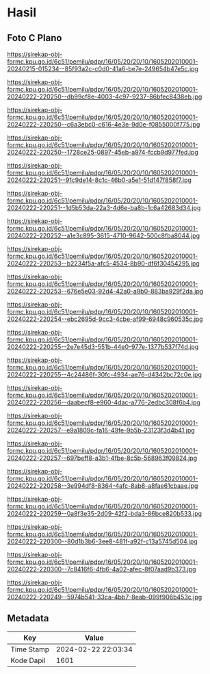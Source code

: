 # Hasil

## Foto C Plano

https://sirekap-obj-formc.kpu.go.id/6c51/pemilu/pdpr/16/05/20/20/10/1605202010001-20240215-015234--85f93a2c-c0d0-41a6-be7e-249654b47e5c.jpg

https://sirekap-obj-formc.kpu.go.id/6c51/pemilu/pdpr/16/05/20/20/10/1605202010001-20240222-220250--db99cf8e-4003-4c97-9237-86bfec8438eb.jpg

https://sirekap-obj-formc.kpu.go.id/6c51/pemilu/pdpr/16/05/20/20/10/1605202010001-20240222-220250--c6a3ebc0-c616-4e3e-9d0e-f0855000f775.jpg

https://sirekap-obj-formc.kpu.go.id/6c51/pemilu/pdpr/16/05/20/20/10/1605202010001-20240222-220250--1728ce25-0897-45eb-a974-fccb9d977fed.jpg

https://sirekap-obj-formc.kpu.go.id/6c51/pemilu/pdpr/16/05/20/20/10/1605202010001-20240222-220251--91c9de14-8c1c-46b0-a5e1-51d147f858f7.jpg

https://sirekap-obj-formc.kpu.go.id/6c51/pemilu/pdpr/16/05/20/20/10/1605202010001-20240222-220251--1d5b53da-22a3-4d6e-ba8b-1c6a42683d34.jpg

https://sirekap-obj-formc.kpu.go.id/6c51/pemilu/pdpr/16/05/20/20/10/1605202010001-20240222-220252--a1e3c895-3615-4710-9642-500c8fba8044.jpg

https://sirekap-obj-formc.kpu.go.id/6c51/pemilu/pdpr/16/05/20/20/10/1605202010001-20240222-220253--b2234f5a-afc5-4534-8b90-df6f30454295.jpg

https://sirekap-obj-formc.kpu.go.id/6c51/pemilu/pdpr/16/05/20/20/10/1605202010001-20240222-220253--676e5e03-92d4-42a0-a9b0-883ba929f2da.jpg

https://sirekap-obj-formc.kpu.go.id/6c51/pemilu/pdpr/16/05/20/20/10/1605202010001-20240222-220254--ebc2695d-9cc3-4cbe-af99-6948c960535c.jpg

https://sirekap-obj-formc.kpu.go.id/6c51/pemilu/pdpr/16/05/20/20/10/1605202010001-20240222-220255--2e7e45d3-551b-44e0-977e-1377b537f74d.jpg

https://sirekap-obj-formc.kpu.go.id/6c51/pemilu/pdpr/16/05/20/20/10/1605202010001-20240222-220255--4c24486f-30fc-4934-ae76-d4342bc72c0e.jpg

https://sirekap-obj-formc.kpu.go.id/6c51/pemilu/pdpr/16/05/20/20/10/1605202010001-20240222-220256--daabecf8-e960-4dac-a776-2edbc308f6b4.jpg

https://sirekap-obj-formc.kpu.go.id/6c51/pemilu/pdpr/16/05/20/20/10/1605202010001-20240222-220257--e9a1809c-fa16-49fe-9b5b-23123f3d4b41.jpg

https://sirekap-obj-formc.kpu.go.id/6c51/pemilu/pdpr/16/05/20/20/10/1605202010001-20240222-220257--697beff8-a3b1-4fbe-8c5b-568963f09824.jpg

https://sirekap-obj-formc.kpu.go.id/6c51/pemilu/pdpr/16/05/20/20/10/1605202010001-20240222-220258--3e994df8-8364-4afc-8ab8-a8fae61cbaae.jpg

https://sirekap-obj-formc.kpu.go.id/6c51/pemilu/pdpr/16/05/20/20/10/1605202010001-20240222-220259--0a8f3e35-2d09-42f2-bda3-86bce820b533.jpg

https://sirekap-obj-formc.kpu.go.id/6c51/pemilu/pdpr/16/05/20/20/10/1605202010001-20240222-220300--80d1b3b6-3ee8-481f-a92f-c13a5745d504.jpg

https://sirekap-obj-formc.kpu.go.id/6c51/pemilu/pdpr/16/05/20/20/10/1605202010001-20240222-220300--7c8416f6-4fb6-4a02-afec-8f07aad9b373.jpg

https://sirekap-obj-formc.kpu.go.id/6c51/pemilu/pdpr/16/05/20/20/10/1605202010001-20240222-220249--5974b541-33ca-4bb7-8eab-099f906b453c.jpg


## Metadata

| Key        | Value               |
| ---------- | ------------------- |
| Time Stamp | 2024-02-22 22:03:34 |
| Kode Dapil | 1601                |



